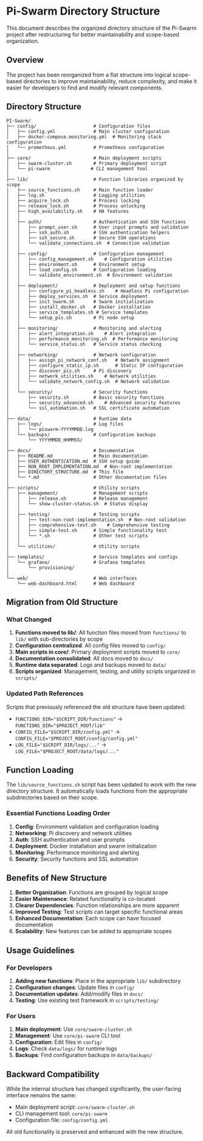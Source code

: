 # Pi-Swarm Directory Structure

This document describes the organized directory structure of the Pi-Swarm project after restructuring for better maintainability and scope-based organization.

## Overview

The project has been reorganized from a flat structure into logical scope-based directories to improve maintainability, reduce complexity, and make it easier for developers to find and modify relevant components.

## Directory Structure

```
PI-Swarm/
├── config/                     # Configuration files
│   ├── config.yml              # Main cluster configuration
│   ├── docker-compose.monitoring.yml  # Monitoring stack configuration
│   └── prometheus.yml          # Prometheus configuration
│
├── core/                       # Main deployment scripts
│   ├── swarm-cluster.sh        # Primary deployment script
│   └── pi-swarm               # CLI management tool
│
├── lib/                        # Function libraries organized by scope
│   ├── source_functions.sh     # Main function loader
│   ├── log.sh                  # Logging utilities
│   ├── acquire_lock.sh         # Process locking
│   ├── release_lock.sh         # Process unlocking
│   ├── high_availability.sh    # HA features
│   │
│   ├── auth/                   # Authentication and SSH functions
│   │   ├── prompt_user.sh      # User input prompts and validation
│   │   ├── ssh_auth.sh         # SSH authentication helpers
│   │   ├── ssh_secure.sh       # Secure SSH operations
│   │   └── validate_connections.sh  # Connection validation
│   │
│   ├── config/                 # Configuration management
│   │   ├── config_management.sh    # Configuration utilities
│   │   ├── environment.sh      # Environment setup
│   │   ├── load_config.sh      # Configuration loading
│   │   └── validate_environment.sh  # Environment validation
│   │
│   ├── deployment/             # Deployment and setup functions
│   │   ├── configure_pi_headless.sh    # Headless Pi configuration
│   │   ├── deploy_services.sh  # Service deployment
│   │   ├── init_swarm.sh       # Swarm initialization
│   │   ├── install_docker.sh   # Docker installation
│   │   ├── service_templates.sh # Service templates
│   │   └── setup_pis.sh        # Pi node setup
│   │
│   ├── monitoring/             # Monitoring and alerting
│   │   ├── alert_integration.sh    # Alert integration
│   │   ├── performance_monitoring.sh  # Performance monitoring
│   │   └── service_status.sh   # Service status checking
│   │
│   ├── networking/             # Network configuration
│   │   ├── assign_pi_network_conf.sh   # Network assignment
│   │   ├── configure_static_ip.sh      # Static IP configuration
│   │   ├── discover_pis.sh     # Pi discovery
│   │   ├── network_utilities.sh    # Network utilities
│   │   └── validate_network_config.sh  # Network validation
│   │
│   └── security/               # Security functions
│       ├── security.sh         # Basic security functions
│       ├── security_advanced.sh    # Advanced security features
│       └── ssl_automation.sh   # SSL certificate automation
│
├── data/                       # Runtime data
│   ├── logs/                   # Log files
│   │   └── piswarm-YYYYMMDD.log
│   └── backups/                # Configuration backups
│       └── YYYYMMDD_HHMMSS/
│
├── docs/                       # Documentation
│   ├── README.md               # Main documentation
│   ├── USER_AUTHENTICATION.md  # SSH setup guide
│   ├── NON_ROOT_IMPLEMENTATION.md  # Non-root implementation
│   ├── DIRECTORY_STRUCTURE.md  # This file
│   └── *.md                    # Other documentation files
│
├── scripts/                    # Utility scripts
│   ├── management/             # Management scripts
│   │   ├── release.sh          # Release management
│   │   └── show-cluster-status.sh  # Status display
│   │
│   ├── testing/                # Testing scripts
│   │   ├── test-non-root-implementation.sh  # Non-root validation
│   │   ├── comprehensive-test.sh    # Comprehensive testing
│   │   ├── simple-test.sh      # Simple functionality test
│   │   └── *.sh                # Other test scripts
│   │
│   └── utilities/              # Utility scripts
│
├── templates/                  # Service templates and configs
│   └── grafana/                # Grafana templates
│       └── provisioning/
│
└── web/                        # Web interfaces
    └── web-dashboard.html      # Web dashboard
```

## Migration from Old Structure

### What Changed

1. **Functions moved to lib/**: All function files moved from `functions/` to `lib/` with sub-directories by scope
2. **Configuration centralized**: All config files moved to `config/`
3. **Main scripts in core/**: Primary deployment scripts moved to `core/`
4. **Documentation consolidated**: All docs moved to `docs/`
5. **Runtime data separated**: Logs and backups moved to `data/`
6. **Scripts organized**: Management, testing, and utility scripts organized in `scripts/`

### Updated Path References

Scripts that previously referenced the old structure have been updated:

- `FUNCTIONS_DIR="$SCRIPT_DIR/functions"` → `FUNCTIONS_DIR="$PROJECT_ROOT/lib"`
- `CONFIG_FILE="$SCRIPT_DIR/config.yml"` → `CONFIG_FILE="$PROJECT_ROOT/config/config.yml"`
- `LOG_FILE="$SCRIPT_DIR/logs/..."` → `LOG_FILE="$PROJECT_ROOT/data/logs/..."`

## Function Loading

The `lib/source_functions.sh` script has been updated to work with the new directory structure. It automatically loads functions from the appropriate subdirectories based on their scope.

### Essential Functions Loading Order

1. **Config**: Environment validation and configuration loading
2. **Networking**: Pi discovery and network utilities
3. **Auth**: SSH authentication and user prompts
4. **Deployment**: Docker installation and swarm initialization
5. **Monitoring**: Performance monitoring and alerting
6. **Security**: Security functions and SSL automation

## Benefits of New Structure

1. **Better Organization**: Functions are grouped by logical scope
2. **Easier Maintenance**: Related functionality is co-located
3. **Clearer Dependencies**: Function relationships are more apparent
4. **Improved Testing**: Test scripts can target specific functional areas
5. **Enhanced Documentation**: Each scope can have focused documentation
6. **Scalability**: New features can be added to appropriate scopes

## Usage Guidelines

### For Developers

1. **Adding new functions**: Place in the appropriate `lib/` subdirectory
2. **Configuration changes**: Update files in `config/`
3. **Documentation updates**: Add/modify files in `docs/`
4. **Testing**: Use existing test framework in `scripts/testing/`

### For Users

1. **Main deployment**: Use `core/swarm-cluster.sh`
2. **Management**: Use `core/pi-swarm` CLI tool
3. **Configuration**: Edit files in `config/`
4. **Logs**: Check `data/logs/` for runtime logs
5. **Backups**: Find configuration backups in `data/backups/`

## Backward Compatibility

While the internal structure has changed significantly, the user-facing interface remains the same:

- Main deployment script: `core/swarm-cluster.sh`
- CLI management tool: `core/pi-swarm`
- Configuration file: `config/config.yml`

All old functionality is preserved and enhanced with the new structure.
